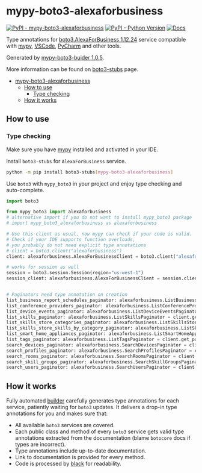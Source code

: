 # mypy-boto3-alexaforbusiness

[![PyPI - mypy-boto3-alexaforbusiness](https://img.shields.io/pypi/v/mypy-boto3-alexaforbusiness.svg?color=blue)](https://pypi.org/project/mypy-boto3-alexaforbusiness)
[![PyPI - Python Version](https://img.shields.io/pypi/pyversions/mypy-boto3-alexaforbusiness.svg?color=blue)](https://pypi.org/project/mypy-boto3-alexaforbusiness)
[![Docs](https://img.shields.io/readthedocs/mypy-boto3-builder.svg?color=blue)](https://mypy-boto3-builder.readthedocs.io/)

Type annotations for
[boto3.AlexaForBusiness 1.12.24](https://boto3.amazonaws.com/v1/documentation/api/1.12.24/reference/services/alexaforbusiness.html#AlexaForBusiness) service
compatible with [mypy](https://github.com/python/mypy), [VSCode](https://code.visualstudio.com/),
[PyCharm](https://www.jetbrains.com/pycharm/) and other tools.

Generated by [mypy-boto3-buider 1.0.5](https://github.com/vemel/mypy_boto3_builder).

More information can be found on [boto3-stubs](https://pypi.org/project/boto3-stubs/) page.

- [mypy-boto3-alexaforbusiness](#mypy-boto3-alexaforbusiness)
  - [How to use](#how-to-use)
    - [Type checking](#type-checking)
  - [How it works](#how-it-works)

## How to use

### Type checking

Make sure you have [mypy](https://github.com/python/mypy) installed and activated in your IDE.

Install `boto3-stubs` for `AlexaForBusiness` service.

```bash
python -m pip install boto3-stubs[mypy-boto3-alexaforbusiness]
```

Use `boto3` with `mypy_boto3` in your project and enjoy type checking and auto-complete.

```python
import boto3

from mypy_boto3 import alexaforbusiness
# alternative import if you do not want to install mypy_boto3 package
# import mypy_boto3_alexaforbusiness as alexaforbusiness

# Use this client as usual, now mypy can check if your code is valid.
# Check if your IDE supports function overloads,
# you probably do not need explicit type annotations
# client = boto3.client("alexaforbusiness")
client: alexaforbusiness.AlexaForBusinessClient = boto3.client("alexaforbusiness")

# works for session as well
session = boto3.session.Session(region="us-west-1")
session_client: alexaforbusiness.AlexaForBusinessClient = session.client("alexaforbusiness")


# Paginators need type annotation on creation
list_business_report_schedules_paginator: alexaforbusiness.ListBusinessReportSchedulesPaginator = client.get_paginator("list_business_report_schedules")
list_conference_providers_paginator: alexaforbusiness.ListConferenceProvidersPaginator = client.get_paginator("list_conference_providers")
list_device_events_paginator: alexaforbusiness.ListDeviceEventsPaginator = client.get_paginator("list_device_events")
list_skills_paginator: alexaforbusiness.ListSkillsPaginator = client.get_paginator("list_skills")
list_skills_store_categories_paginator: alexaforbusiness.ListSkillsStoreCategoriesPaginator = client.get_paginator("list_skills_store_categories")
list_skills_store_skills_by_category_paginator: alexaforbusiness.ListSkillsStoreSkillsByCategoryPaginator = client.get_paginator("list_skills_store_skills_by_category")
list_smart_home_appliances_paginator: alexaforbusiness.ListSmartHomeAppliancesPaginator = client.get_paginator("list_smart_home_appliances")
list_tags_paginator: alexaforbusiness.ListTagsPaginator = client.get_paginator("list_tags")
search_devices_paginator: alexaforbusiness.SearchDevicesPaginator = client.get_paginator("search_devices")
search_profiles_paginator: alexaforbusiness.SearchProfilesPaginator = client.get_paginator("search_profiles")
search_rooms_paginator: alexaforbusiness.SearchRoomsPaginator = client.get_paginator("search_rooms")
search_skill_groups_paginator: alexaforbusiness.SearchSkillGroupsPaginator = client.get_paginator("search_skill_groups")
search_users_paginator: alexaforbusiness.SearchUsersPaginator = client.get_paginator("search_users")
```

## How it works

Fully automated [builder](https://github.com/vemel/mypy_boto3_builder) carefully generates
type annotations for each service, patiently waiting for `boto3` updates. It delivers
a drop-in type annotations for you and makes sure that:

- All available `boto3` services are covered.
- Each public class and method of every `boto3` service gets valid type annotations
  extracted from the documentation (blame `botocore` docs if types are incorrect).
- Type annotations include up-to-date documentation.
- Link to documentation is provided for every method.
- Code is processed by [black](https://github.com/psf/black) for readability.